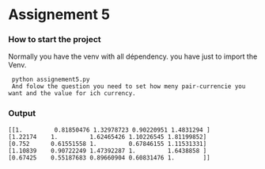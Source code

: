 # Assignement 5

### How to start the project

Normally you have the venv with all dépendency. you have just to import the Venv.

     python assignement5.py
     And folow the question you need to set how meny pair-currencie you want and the value for ich currency.


### Output

    [[1.         0.81850476 1.32978723 0.90220951 1.4831294 ]
    [1.22174    1.         1.62465426 1.10226545 1.81199852]
    [0.752      0.61551558 1.         0.67846155 1.11531331]
    [1.10839    0.90722249 1.47392287 1.         1.6438858 ]
    [0.67425    0.55187683 0.89660904 0.60831476 1.        ]]
